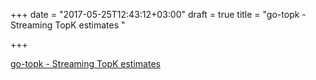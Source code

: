 +++
date = "2017-05-25T12:43:12+03:00"
draft = true
title = "go-topk - Streaming TopK estimates "

+++

<p><a href="https://t.co/KwEReIusCB">go-topk - Streaming TopK estimates </a></p>